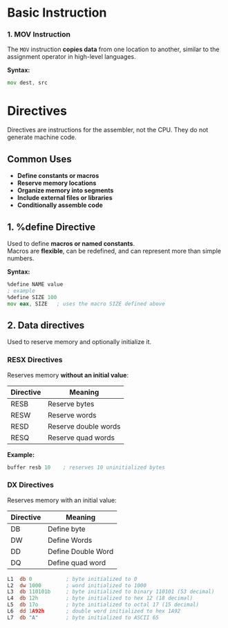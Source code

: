 # Basic Instruction
### 1. MOV Instruction
The `MOV` instruction **copies data** from one location to another, similar to the assignment operator in high-level languages.  

**Syntax:**  
```asm
mov dest, src
```

# Directives
Directives are instructions for the assembler, not the CPU. They do not generate machine code.
## Common Uses

- **Define constants or macros**  
- **Reserve memory locations**  
- **Organize memory into segments**  
- **Include external files or libraries**  
- **Conditionally assemble code**

## 1. %define Directive
Used to define **macros or named constants**.  
Macros are **flexible**, can be redefined, and can represent more than simple numbers.

**Syntax:**  
```asm
%define NAME value
; example
%define SIZE 100
mov eax, SIZE   ; uses the macro SIZE defined above

```
## 2. Data directives
Used to reserve memory and optionally initialize it.
###  RESX Directives
Reserves memory **without an initial value**:

| Directive | Meaning               |
|-----------|----------------------|
| RESB      | Reserve bytes         |
| RESW      | Reserve words         |
| RESD      | Reserve double words  |
| RESQ      | Reserve quad words    |

**Example:**
```asm
buffer resb 10    ; reserves 10 uninitialized bytes

```
### DX Directives
Reserves memory with an initial value:

| Directive | Meaning               |
|-----------|---------------------- |
| DB        |    Define byte        |
| DW        |     Define Words      |
| DD        |  Define Double Word   |
| DQ        |   Define quad word    |
``` asm
L1  db 0           ; byte initialized to 0
L2  dw 1000        ; word initialized to 1000
L3  db 110101b     ; byte initialized to binary 110101 (53 decimal)
L4  db 12h         ; byte initialized to hex 12 (18 decimal)
L5  db 17o         ; byte initialized to octal 17 (15 decimal)
L6  dd 1A92h       ; double word initialized to hex 1A92
L7  db "A"         ; byte initialized to ASCII 65
```






